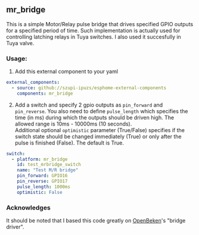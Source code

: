 ## mr_bridge
This is a simple Motor/Relay pulse bridge that drives specified GPIO outputs for a specified period of time.
Such implementation is actually used for controlling latching relays in Tuya switches. I also used it succesfully in Tuya valve.

### Usage:
1. Add this external component to your yaml

``` yaml
external_components:
  - source: github://szupi-ipuzs/esphome-external-components
    components: mr_bridge
```

2. Add a switch and specify 2 gpio outputs as `pin_forward` and `pin_reverse`. You also need to define `pulse_length` which specifies the time (in ms) during which the outputs should be driven high. The allowed range is 10ms - 10000ms (10 seconds).\
Additional optional `optimistic` parameter (True/False) specifies if the switch state should be changed immediately (True) or only after the pulse is finished (False). The default is True.

``` yaml
switch:
  - platform: mr_bridge
    id: test_mrbridge_switch
    name: "Test M/R bridge"
    pin_forward: GPIO16
    pin_reverse: GPIO17
    pulse_length: 1000ms
    optimistic: False
```

### Acknowledges
It should be noted that I based this code greatly on [OpenBeken](https://github.com/openshwprojects/OpenBK7231T_App)'s "bridge driver".
